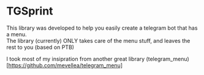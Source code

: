 # TGSprint
This library was developed to help you easily create a telegram bot that has a menu.  
The library (currently) ONLY takes care of the menu stuff, and leaves the rest to you (based on PTB)  

I took most of my insipration from another great library (telegram_menu)[https://github.com/mevellea/telegram_menu]

